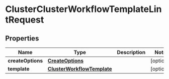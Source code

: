 

# ClusterClusterWorkflowTemplateLintRequest

## Properties

Name | Type | Description | Notes
------------ | ------------- | ------------- | -------------
**createOptions** | [**CreateOptions**](CreateOptions.md) |  |  [optional]
**template** | [**ClusterWorkflowTemplate**](ClusterWorkflowTemplate.md) |  |  [optional]




